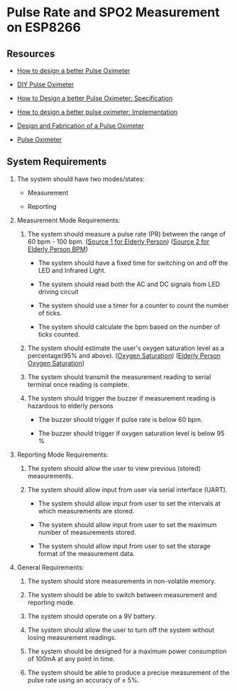 # Pulse Rate and SPO2 Measurement on ESP8266

## Resources

- [How to design a better Pulse Oximeter](https://www.analog.com/en/technical-articles/how-to-design-a-better-pulse-oximeter.html)

- [DIY Pulse Oximeter](https://www.instructables.com/DIY-Pulse-Oximeter/)

- [How to Design a better Pulse Oximeter: Specification](https://www.embedded.com/how-to-design-a-better-pulse-oximeter-specifications/)

- [How to design a better pulse oximeter: Implementation](https://www.embedded.com/how-to-design-a-better-pulse-oximeter-implementation/)

- [Design and Fabrication of a Pulse Oximeter](https://www.researchgate.net/publication/335058012_Design_and_Fabrication_of_a_Pulse_Oximeter)

- [Pulse Oximeter](https://www.researchgate.net/publication/278730850_Design_and_implementation_of_a_Pulse_Oximeter)

## System Requirements

1. The system should have two modes/states:

   - Measurement

   - Reporting

1. Measurement Mode Requirements:

   1. The system should measure a pulse rate (PR) between the range of 60 bpm - 100 bpm. ([Source 1 for Elderly Person](https://www.healthtap.com/q/normal-pulse-rate-elderly/)) ([Source 2 for Elderly Person BPM](https://healthfully.com/normal-pulse-rate-senior-citizens-5454202.html))

      - The system should have a fixed time for switching on and off the LED and Infrared Light.

      - The system should read both the AC and DC signals from LED driving circuit

      - The system should use a timer for a counter to count the number of ticks.

      - The system should calculate the bpm based on the number of ticks counted.

   1. The system should estimate the user's oxygen saturation level as a percentage(95% and above). ([Oxygen Saturation](https://www.ncbi.nlm.nih.gov/books/NBK525974/)) ([Elderly Person Oxygen Saturation](https://www.griswoldhomecare.com/blog/2021/august/oxygen-levels-in-elderly-adults-when-to-be-conce/))

   1. The system should transmit the measurement reading to serial terminal once reading is complete.

   1. The system should trigger the buzzer if measurement reading is hazardous to elderly persons

      - The buzzer should trigger if pulse rate is below 60 bpm.

      - The buzzer should trigger if oxygen saturation level is below 95 %

1. Reporting Mode Requirements:

   1. The system should allow the user to view previous (stored) measurements.

   1. The system should allow input from user via serial interface (UART).

      - The system should allow input from user to set the intervals at which measurements are stored.

      - The system should allow input from user to set the maximum number of measurements stored.

      - The system should allow input from user to set the storage format of the measurement data.

1. General Requirements:

   1. The system should store measurements in non-volatile memory.

   1. The system should be able to switch between measurement and reporting mode.

   1. The system should operate on a 9V battery.

   1. The system should allow the user to turn off the system without losing measurement readings.

   1. The system should be designed for a maximum power consumption of 100mA at any point in time.

   1. The system should be able to produce a precise measurement of the pulse rate using an accuracy of ± 5%.
